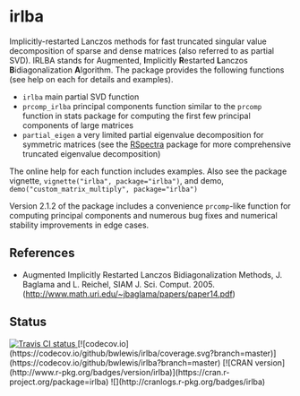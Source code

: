 # irlba

Implicitly-restarted Lanczos methods for fast truncated singular value decomposition
of sparse and dense matrices (also referred to as partial SVD).  IRLBA stands
for Augmented, <b>I</b>mplicitly <b>R</b>estarted <b>L</b>anczos
<b>B</b>idiagonalization <b>A</b>lgorithm. The package provides the following
functions (see help on each for details and examples).

* `irlba` main partial SVD function
* `prcomp_irlba`  principal components function similar to the `prcomp` function in stats package for computing the first few principal components of large matrices
* `partial_eigen` a very limited partial eigenvalue decomposition for symmetric matrices (see the [RSpectra](https://cran.r-project.org/package=RSpectra) package for more comprehensive truncated eigenvalue decomposition)

The online help for each function includes examples. Also see the package
vignette, `vignette("irlba", package="irlba")`, and demo,
`demo("custom_matrix_multiply", package="irlba")`

Version 2.1.2 of the package includes a convenience `prcomp`-like function for
computing principal components and numerous bug fixes and numerical stability
improvements in edge cases.


## References

* Augmented Implicitly Restarted Lanczos Bidiagonalization Methods, J. Baglama and L. Reichel, SIAM J. Sci. Comput. 2005. (http://www.math.uri.edu/~jbaglama/papers/paper14.pdf)


## Status
<a href="https://travis-ci.org/bwlewis/irlba">
<img src="https://travis-ci.org/bwlewis/irlba.svg?branch=master" alt="Travis CI status"></img>
</a>
[![codecov.io](https://codecov.io/github/bwlewis/irlba/coverage.svg?branch=master)](https://codecov.io/github/bwlewis/irlba?branch=master)
[![CRAN version](http://www.r-pkg.org/badges/version/irlba)](https://cran.r-project.org/package=irlba)
![](http://cranlogs.r-pkg.org/badges/irlba)
